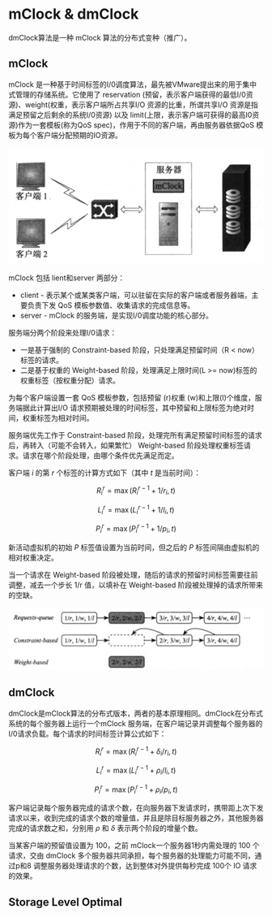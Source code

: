 # mClock & dmClock

dmClock算法是一种 mClock 算法的分布式变种（推广）。

## mClock

mClock 是一种基于时间标签的I/0调度算法，最先被VMware提出来的用于集中式管理的存储系统。它使用了 reservation (预留，表示客户端获得的最低I/0资源)、weight(权重，表示客户端所占共享I/O 资源的比重，所谓共享I/O 资源是指满足预留之后剩余的系统I/0资源) 以及 limit(上限，表示客户端可获得的最高I0资源)作为一套模板(称为QoS spec)，作用于不同的客户端，再由服务器依据QoS 模板为每个客户端分配预期的IO资源。

![F1](./F1.png)

mClock 包括 lient和server 两部分：
* client - 表示某个或某类客户端，可以驻留在实际的客户端或者服务器端，主要负责下发 QoS 模板参数值、收集请求的完成信息等。
* server - mClock 的服务端，是实现I/0调度功能的核心部分。

服务端分两个阶段来处理I/0请求：
* 一是基于强制的 Constraint-based 阶段，只处理满足预留时间（R < now）标签的请求。
* 二是基于权重的 Weight-based 阶段，处理满足上限时间(L >= now)标签的权重标签（按权重分配）请求。

为每个客户端设置一套 QoS 模板参数，包括预留 (r)权重 (w)和上限(I)个维度，服务端据此计算出I/O 请求预期被处理的时间标签，其中预留和上限标签为绝对时间，权重标签为相对时间。

服务端优先工作于 Constraint-based 阶段，处理完所有满足预留时间标签的请求后，再转入（可能不会转入，如果繁忙） Weight-based 阶段处理权重标签请求。请求在哪个阶段处理，由哪个条件优先满足而定。

客户端 $i$ 的第 $r$ 个标签的计算方式如下（其中 $t$ 是当前时间）：

$$
R_{i}^{r} = \max(R_{i}^{r - 1} + 1/r_{i},t)
$$

$$
L_{i}^{r} = \max(L_{i}^{r - 1} + 1/l_{i},t)
$$

$$
P_{i}^{r} = \max(P_{i}^{r - 1} + 1/p_{i},t)
$$

新活动虚拟机的初始 $P$ 标签值设置为当前时间，但之后的 $P$ 标签间隔由虚拟机的相对权重决定。

当一个请求在 Weight-based 阶段被处理，随后的请求的预留时间标签需要往前调整，减去一个步长 1/r 值，以填补在 Weight-based 阶段被处理掉的请求所带来的空缺。

![F2](./F2.png)

## dmClock

dmClock是mClock算法的分布式版本，两者的基本原理相同。dmClock在分布式系统的每个服务器上运行一个mClock 服务端，在客户端记录并调整每个服务器的I/0请求负载。每个请求的时间标签计算公式如下：

$$
R_{i}^{r} = \max(R_{i}^{r - 1} + δ_{i}/r_{i},t)
$$

$$
L_{i}^{r} = \max(L_{i}^{r - 1} + ρ_{i}/l_{i},t)
$$

$$
P_{i}^{r} = \max(P_{i}^{r - 1} + ρ_{i}/p_{i},t)
$$

客户端记录每个服务器完成的请求个数，在向服务器下发请求时，携带距上次下发请求以来，收到完成的请求个数的增量值，并且是除目标服务器之外，其他服务器完成的请求数之和，分别用 $ρ$ 和 $δ$ 表示两个阶段的增量个数。

当某客户端的预留值设置为 100，之前 mClock一个服务器1秒内需处理的 100 个请求，交由 dmClock 多个服务器共同承担，每个服务器的处理能力可能不同，通过p和8 调整服务器处理请求的个数，达到整体对外提供每秒完成 100个 IO 请求的效果。

## Storage Level Optimal

